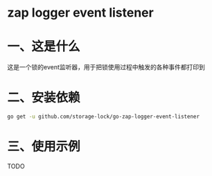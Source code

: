 # zap logger event listener 

# 一、这是什么

这是一个锁的event监听器，用于把锁使用过程中触发的各种事件都打印到

# 二、安装依赖

```bash
go get -u github.com/storage-lock/go-zap-logger-event-listener
```

# 三、使用示例

TODO 





